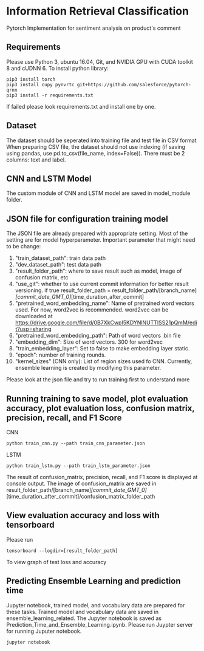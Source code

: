 # Information Retrieval Classification
Pytorch Implementation for sentiment analysis on product's comment

## Requirements
Please use Python 3, ubuntu 16.04, Git, and NVIDIA GPU with CUDA toolkit 8 and cUDNN 6. To install python library:
```
pip3 install torch
pip3 install cupy pynvrtc git+https://github.com/salesforce/pytorch-qrnn
pip3 install -r requirements.txt
```
If failed please look requirements.txt and install one by one.

## Dataset
The dataset should be seperated into training file and test file in CSV format
When preparing CSV file, the dataset should not use indexing (if saving using pandas, use pd.to_csv(file_name, index=False)). There must be 2 columns: text and label.

## CNN and LSTM Model
The custom module of CNN and LSTM model are saved in model_module folder.

## JSON file for configuration training model
The JSON file are already prepared with appropriate setting. Most of the setting are for model hyperparameter.
Important parameter that might need to be change:
1. "train_dataset_path": train data path
2. "dev_dataset_path": test data path
3. "result_folder_path": where to save result such as model, image of confusion matrix, etc 
4. "use_git": whether to use current commit information for better result versioning. if true result_folder_path = result_folder_path/\[branch_name\]_\[commit_date_GMT_0\]_\[time_duration_after_commit\]
6. "pretrained_word_embedding_name": Name of pretrained word vectors used. For now, word2vec is recommended. word2vec can be downloaded at https://drive.google.com/file/d/0B7XkCwpI5KDYNlNUTTlSS21pQmM/edit?usp=sharing
7. "pretrained_word_embedding_path": Path of word vectors .bin file
8. "embedding_dim": Size of word vectors. 300 for word2vec
9. "train_embedding_layer": Set to false to make embedding layer static.
10. "epoch": number of training rounds.
11. "kernel_sizes" (CNN only): List of region sizes used fo CNN. Currently, ensemble learning is created by modifying this parameter.

Please look at the json file and try to run training first to understand more

## Running training to save model, plot evaluation accuracy, plot evaluation loss, confusion matrix, precision, recall, and F1 Score
CNN
```
python train_cnn.py --path train_cnn_parameter.json
```

LSTM
```
python train_lstm.py --path train_lstm_parameter.json
```

The result of confusion_matrix, precision, recall, and F1 score is displayed at console output.
The image of confusion_matrix are saved in result_folder_path/\[branch_name\]_\[commit_date_GMT_0\]_\[time_duration_after_commit\]/confusion_matrix_folder_path

## View evaluation accuracy and loss with tensorboard
Please run
```
tensorboard --logdir=[result_folder_path]
```
To view graph of test loss and accuracy

## Predicting Ensemble Learning and prediction time
Jupyter notebook, trained model, and vocabulary data are prepared for these tasks. Trained model and vocabulary data are saved in ensemble_learning_related. The Jupyter notebook is saved as Prediction_Time_and_Ensemble_Learning.ipynb. Please run Juypter server for running Juputer notebook.
```
jupyter notebook
```



